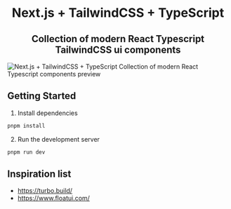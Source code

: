 <h1 align="center">Next.js + TailwindCSS + TypeScript</h1>
<h2 align="center">Collection of modern React Typescript TailwindCSS ui components</h2>

![Next.js + TailwindCSS + TypeScript Collection of modern React Typescript components preview](https://github.com/mustafaabobakr/ui-elements/assets/27288406/e03fa8f9-d915-4040-a601-814dfc2b9619)

## Getting Started

1. Install dependencies

```bash
pnpm install
```

2. Run the development server

```bash
pnpm run dev
```

## Inspiration list

- <https://turbo.build/>
- <https://www.floatui.com/>
